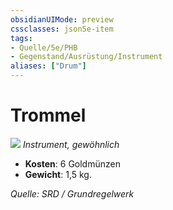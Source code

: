 ```yaml
---
obsidianUIMode: preview
cssclasses: json5e-item
tags:
- Quelle/5e/PHB
- Gegenstand/Ausrüstung/Instrument
aliases: ["Drum"]
---
```

# Trommel
![](../../../99%20-%20Setup/Files/Bildersammlung/Symbolik/Gegenstände.webp#token)
*Instrument, gewöhnlich*  

- **Kosten**: 6 Goldmünzen
- **Gewicht**: 1,5 kg.

*Quelle: SRD / Grundregelwerk*